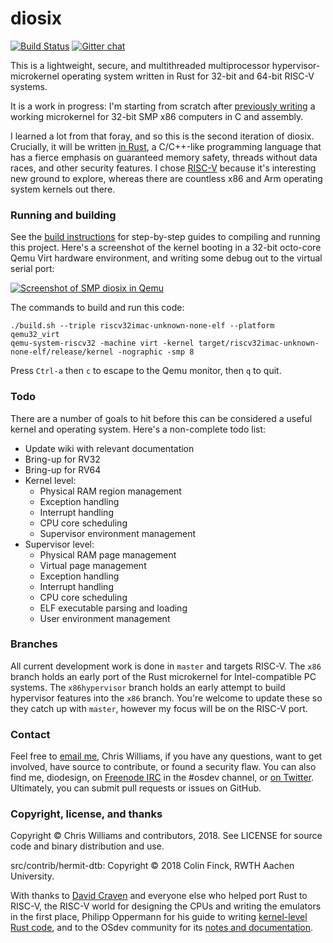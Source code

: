 # diosix

[![Build Status](https://travis-ci.org/diodesign/diosix.svg?branch=master)](https://travis-ci.org/diodesign/diosix) [![Gitter chat](https://badges.gitter.im/gitterHQ/gitter.png)](https://gitter.im/diosix/Lobby)

This is a lightweight, secure, and multithreaded multiprocessor hypervisor-microkernel
operating system written in Rust for 32-bit and 64-bit RISC-V systems.

It is a work in progress: I'm starting from scratch
after [previously writing](https://github.com/diodesign/diosix-legacy) a working microkernel for
32-bit SMP x86 computers in C and assembly.

I learned a lot from that foray, and so this is the second iteration of diosix. Crucially,
it will be written [in Rust](https://www.rust-lang.org/), a C/C++-like programming language that has a fierce emphasis
on guaranteed memory safety, threads without data races, and other security features.
I chose [RISC-V](https://riscv.org/) because it's interesting new ground to explore,
whereas there are countless x86 and Arm operating system kernels out there.

### Running and building

See the [build instructions](BUILDING.md) for step-by-step guides to compiling and running this project.
Here's a screenshot of the kernel booting in a 32-bit octo-core Qemu Virt hardware environment,
and writing some debug out to the virtual serial port:

[![Screenshot of SMP diosix in Qemu](https://raw.githubusercontent.com/diodesign/diosix/screenshots/docs/screenshots/diosix-early-riscv32-qemu_virt-smp.png)](https://raw.githubusercontent.com/diodesign/diosix/screenshots/docs/screenshots/diosix-early-riscv32-qemu_virt-smp.png)

The commands to build and run this code:

```
./build.sh --triple riscv32imac-unknown-none-elf --platform qemu32_virt
qemu-system-riscv32 -machine virt -kernel target/riscv32imac-unknown-none-elf/release/kernel -nographic -smp 8
```
Press `Ctrl-a` then `c` to escape to the Qemu monitor, then `q` to quit.

### Todo

There are a number of goals to hit before this can be considered a useful kernel and operating system.
Here's a non-complete todo list:

* Update wiki with relevant documentation
* Bring-up for RV32
* Bring-up for RV64
* Kernel level:
    * Physical RAM region management
    * Exception handling
    * Interrupt handling
    * CPU core scheduling
    * Supervisor environment management
* Supervisor level:
    * Physical RAM page management
    * Virtual page management
    * Exception handling
    * Interrupt handling
    * CPU core scheduling
    * ELF executable parsing and loading
    * User environment management

### Branches

All current development work is done in `master` and targets RISC-V. The `x86` branch holds an early port of the Rust microkernel for Intel-compatible PC systems. The `x86hypervisor` branch holds an early attempt to build hypervisor features into the `x86` branch. You're welcome to update these so they catch up with `master`, however my focus will be on the RISC-V port.

### Contact

Feel free to [email me](mailto:diodesign@gmail.com), Chris Williams, if you have any questions, want to get involved, have source to contribute, or found a security flaw. You can also find me, diodesign, on [Freenode IRC](https://freenode.net/irc_servers.shtml) in the #osdev channel, or [on Twitter](https://twitter.com/diodesign). Ultimately, you can submit pull requests or issues on GitHub.

### Copyright, license, and thanks

Copyright &copy; Chris Williams and contributors, 2018. See LICENSE for source code and binary distribution and use.

src/contrib/hermit-dtb: Copyright &copy; 2018 Colin Finck, RWTH Aachen University.

With thanks to [David Craven](https://github.com/dvc94ch) and everyone else who helped port Rust to RISC-V, the RISC-V world for designing the CPUs and writing the emulators in the first place, Philipp Oppermann for his guide to writing [kernel-level Rust code](https://os.phil-opp.com/), and to the OSdev community for its [notes and documentation](http://wiki.osdev.org/Main_Page).
